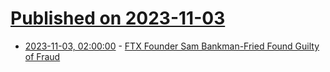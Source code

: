 # [Published on 2023-11-03](index.md)

* [2023-11-03, 02:00:00](https://yro.slashdot.org/story/23/11/03/0155216/ftx-founder-sam-bankman-fried-found-guilty-of-fraud?utm_source=rss1.0mainlinkanon&utm_medium=feed) - [FTX Founder Sam Bankman-Fried Found Guilty of Fraud](https://yro.slashdot.org/story/23/11/03/0155216/ftx-founder-sam-bankman-fried-found-guilty-of-fraud?utm_source=rss1.0mainlinkanon&utm_medium=feed)
